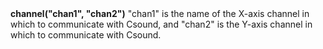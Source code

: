 <a name="channel_xypad"><h3 style="padding-top: 40px; margin-top: 40px;"></h3></a>
**channel("chan1", "chan2")** "chan1" is the name of the X-axis channel in which to communicate with Csound, and "chan2" is the Y-axis channel in which to communicate with Csound.